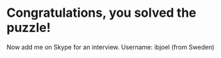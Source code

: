 # Congratulations, you solved the puzzle!

Now add me on Skype for an interview. Username: ibjoel (from Sweden)
